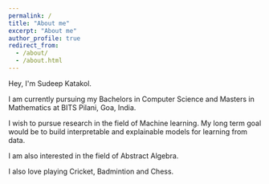 ```yaml
---
permalink: /
title: "About me"
excerpt: "About me"
author_profile: true
redirect_from: 
  - /about/
  - /about.html
---
```


Hey, I'm Sudeep Katakol.

I am currently pursuing my Bachelors in Computer Science and Masters in Mathematics at BITS Pilani, Goa, India. 

I wish to pursue research in the field of Machine learning. My long term goal would be to build interpretable and explainable models for learning from data. 

I am also interested in the field of Abstract Algebra.

I also love playing Cricket, Badmintion and Chess.
